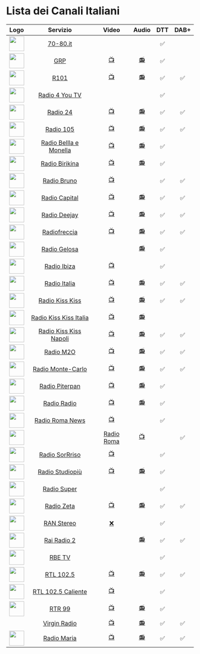 <h1>Lista dei Canali Italiani</h1>

|Logo|Servizio|Video|Audio|DTT|DAB+|
|:-:|:-:|:-:|:-:|:-:|:-:|
|<img width="40" src="https://www.70-80.it/wp-content/uploads/2020/03/logo-7080-new.webp"/>|[70-80.it](https://www.70-80.it/)|[]()|[]()|✅||
|<img width="40" src="https://grp.it/assets/images/logos/grp-dark-logo.svg"/>|[GRP](https://grp.it/)|[📺](https://webstream.multistream.it/memfs/a3195c96-f884-4c74-924f-2648814fc0b5_output_0.m3u8?session=E8D26zat4afJcUMeBbsC4H)|[📻](https://stream5.xdevel.com/audio0s976619-1386/stream/icecast.audio)|✅||
|<img width="40" src="https://www.r101.it/images/logos/7/logo_black.jpg?v=1722512155622"/>|[R101](http://www.r101.it/)|[📺](https://live03-col.msr.cdn.mediaset.net/live/ch-er/er-clr.isml/manifest.mpd)|[📻](http://icecast.unitedradio.it/r101)|✅|✅|
|<img width="40" src="https://lh7-rt.googleusercontent.com/sheetsz/AHOq17EmvoqBmpy7MNgqSY31qMuuE3j-BH8vNhkvKpMY2rtUVNd0ynByWLBUuLWg5hortHZ19r4AzxJn91YPfQ3bAjO-G9XdMZXw2o7oOa6aNzpdVR599n_-oHfDwTlML0H_cyknmU2QW6I6ttklPR9X=w60-h47?key=v85LTXTW4LJW_2wEv2CzGw"/>|[Radio 4 You TV]()|[]()|[]()|✅||
|<img width="40" src="https://i2.res.24o.it/radio24/assets/img/Radio24/_Immagini/2023/08/RADIO24_LOGO_2019_icona_RGB.png"/>|[Radio 24](http://www.radio24.it/)|[📺](https://sole24-connect-tv.akamaized.net/hls/live/2112281/conntv/conntv-hi.m3u8)|[📻](https://ilsole24ore-radio.akamaized.net/hls/live/2035301/radio24/playlist-64000.m3u8)|✅|✅|
|<img width="40" src="https://www.105.net/images/logos/3/logo_colored.jpg?v=1722512149810"/>|[Radio 105](http://www.105.net/)|[📺](https://live03-col.msr.cdn.mediaset.net/live/ch-ec/ec-clr.isml/manifest.mpd)|[📻](https://icy.unitedradio.it/Radio105.aac)|✅|✅|
|<img width="40" src="https://www.belllaemonella.it/wp-content/uploads/2021/10/radio-bellla-monella-logo.png"/>|[Radio Bellla e Monella](https://www.belllaemonella.it/)|[📺](https://58d921499d3d3.streamlock.net/RadioBelllaemonellaTV/livestream/playlist.m3u8)|[📻](https://klasse1.fluidstream.eu/bella.mp3)|✅||
|<img width="40" src="https://www.birikina.it/wp-content/uploads/2020/02/radio-birikina-logo.png"/>|[Radio Birikina](https://www.birikina.it/)|[📺](https://56b50ada2d659.streamlock.net/RadioBirikinaTV/livestream/playlist.m3u8)|[📻](https://klasse1.fluidstream.eu/birikina.mp3)|✅||
|<img width="40" src="https://www.radiobruno.it/wp-content/uploads/2017/10/logo-296-180-black.png"/>|[Radio Bruno](https://www.radiobruno.it/)|[📺](https://stream4.xdevel.com/video0s975758-473/stream/chunks.m3u8)|[ ]()|✅|✅|
|<img width="40" src="https://upload.wikimedia.org/wikipedia/it/thumb/3/38/Radio_Capital_logo_%282020%29.svg/330px-Radio_Capital_logo_%282020%29.svg.png"/>|[Radio Capital](https://www.capital.it/)|[📺](https://4c4b867c89244861ac216426883d1ad0.msvdn.net/live/S35394734/Z6U2wGoDYANk/playlist.m3u8)|[📻](https://4c4b867c89244861ac216426883d1ad0.msvdn.net/radiocapital/radiocapital/play1.m3u8)|✅|✅|
|<img width="40" src="https://images.sftcdn.net/images/t_app-icon-m/p/fc564879-3a5c-4202-8534-2ea1b3a23c6a/1285998601/radio-deejay-logo"/>|[Radio Deejay](http://www.deejay.it/)|[📺](https://4c4b867c89244861ac216426883d1ad0.msvdn.net/live/S85984808/sMO0tz9Sr2Rk/playlist.m3u8)|[📻](https://4c4b867c89244861ac216426883d1ad0.msvdn.net/radiodeejay/radiodeejay/play1.m3u8)|✅|✅|
|<img width="40" src="https://cloud.rtl.it/assets/play.rtl.it/2.1.5/img/broadcaster/TV/17.svg"/>|[Radiofreccia](http://www.radiofreccia.it/)|[📺](https://dd782ed59e2a4e86aabf6fc508674b59.msvdn.net/live/S3160845/0tuSetc8UFkF/playlist.m3u8)|[📻](https://dd782ed59e2a4e86aabf6fc508674b59.msvdn.net/live/S3160845/D6MENOraq6Qy/playlist.m3u8)|✅|✅|
|<img width="40" src="https://www.radiogelosa.it/wp-content/uploads/2023/07/radio-gelosa-logo-neon.png"/>|[Radio Gelosa](https://www.radiogelosa.it/)|[]()|[📻](https://klasse1.fluidstream.eu/gelosa.mp3)|✅||
|<img width="40" src="https://radioibiza.it/wp-content/uploads/2021/09/cropped-logo_header.png.webp"/>|[Radio Ibiza](https://radioibiza.it/)|[📺](https://str48.fluid.stream/RadioIbizaTV/livestream/playlist.m3u8?FLID=1)||✅||
|<img width="40" src="https://www.radioitalia.it/images/player_radioitalia.jpg"/>|[Radio Italia](http://www.radioitalia.it/)|[📺](https://radioitaliatv.akamaized.net/hls/live/2093117/RadioitaliaTV/stream01/streamPlaylist.m3u8)|[📻](https://radioitaliasmi.akamaized.net/hls/live/2093120/RISMI/stream01/streamPlaylist.m3u8)|✅|✅|
|<img width="40" src="https://kisskiss.it/wp-content/uploads/2021/02/logo_kisskiss.png.webp"/>|[Radio Kiss Kiss](https://kisskissitalia.it/)|[📺](https://kk.fluid.stream/KKMulti/smil:KissKissTV.smil/playlist_slita.m3u8?FLID=1)|[📻](https://kisskiss.fluidstream.eu/KissKiss.aac)|✅|✅|
|<img width="40" src="https://kisskissitalia.it/wp-content/uploads/2021/07/cropped-logo-kisskissitalia.png.webp"/>|[Radio Kiss Kiss Italia](http://www.kisskiss.it/)|[📺](https://kk.fluid.stream/KKTV01/livestream/playlist.m3u8?FLID=1)|[📻](https://kisskiss.fluidstream.eu/KKItalia.aac)|||
|<img width="40" src="https://kisskissnapoli.it/wp-content/uploads/2022/03/cropped-logo-kisskiss-napoli.png.webp"/>|[Radio Kiss Kiss Napoli](https://kisskissnapoli.it/)|[📺](https://kkcdn02.fluid.stream/KKTVNapoli/smil:KKTVNapoli.smil/playlist_slita.m3u8?FLID=1)|[📻](https://kisskiss.fluidstream.eu/KKNapoli.aac)|✅|✅|
|<img width="40" src="https://cdn.gelestatic.it/m2o/sites/2/2022/01/cropped-M2O-LOGO-JPG-32x32.jpg"/>|[Radio M2O](http://www.m2o.it/)|[📺](https://4c4b867c89244861ac216426883d1ad0.msvdn.net/live/S62628868/uhdWBlkC1AoO/playlist.m3u8)|[📻](https://4c4b867c89244861ac216426883d1ad0.msvdn.net/radiom2o/radiom2o/play1.m3u8)|✅|✅|
|<img width="40" src="https://www.radiomontecarlo.net/images/logos/1/logo_white.jpg?v=1722512145918"/>|[Radio Monte-Carlo](http://www.radiomontecarlo.net/)|[📺](https://live03-col.msr.cdn.mediaset.net/live/ch-bb/bb-clr.isml/manifest.mpd)|[📻](https://icy.unitedradio.it/RMC.aac)|✅|✅|
|<img width="40" src="https://www.piterpan.it/wp-content/uploads/2023/02/logo-radio-piterpan.png"/>|[Radio Piterpan](https://www.piterpan.it/)|[📺](https://58d921499d3d3.streamlock.net/RadioPiterpanTV/livestream/playlist.m3u8)|[📻](https://klasse1.fluidstream.eu/piterpan.mp3)|✅||
|<img width="40" src="https://www.radioradio.it/media/2024/07/logo4TS-01.png"/>|[Radio Radio](https://www.radioradio.it/)|[📺](https://stream-200912.castr.net/646b335e2291a2022444bb7c/live_22f84390fe1411ed919df3da85a483cc/tracks-v1a1/rewind-14400.ts.m3u8)|[📻](https://sr6.inmystream.it/proxy/rronair?mp=/stream)|✅||
|<img width="40" src="https://www.radioroma.tv/wp-content/uploads/2024/05/Radio-Roma-2023-sfondo-nero-01.png"/>|[Radio Roma News](https://www.radioroma.it/)|[📺](www.dailymotion.com/video/x96kf9k)|[]()|✅||
|<img width="40" src="https://www.radioroma.tv/wp-content/uploads/2024/05/Radio-Roma-2023-sfondo-nero-01.png"/>||[Radio Roma](https://www.radioroma.it/)|[📺](www.dailymotion.com/video/x96kfby)|[]()|✅||
|<img width="40" src="https://www.sorrriso.it/wp-content/uploads/2018/09/logo-radio-sorrriso.png"/>|[Radio SorRriso](https://www.sorrriso.it/)|[📺](https://56b50ada2d659.streamlock.net/RadioSorrrisoTV/livestream/playlist.m3u8)|[]()|✅||
|<img width="40" src="https://www.studiopiu.net/tvwebapp/images/logoonly.png"/>|[Radio Studiopiù](https://www.studiopiu.net/)|[📺](https://5a1178b42cc03.streamlock.net/studiopiutv/studiopiutv/playlist.m3u8)|[📻](https://ice.studiopiu.net/rete.aac)|✅||
|<img width="40" src="https://lh7-rt.googleusercontent.com/sheetsz/AHOq17EEYxP5N3l_Sch5_7k9IllMyB7tX1sbRz4JNUw1Etz-E1IG2NgEkJ3yttgvlEbfhmOhLcYkb4yWiGi9wDrst-cG7eH7v7SlVCU6uRa_S75pHQBvIajLXJNz2KWApog4=w60-h47?key=QHidgUTPO8k4o-7-xw0jWg"/>|[Radio Super]()|[]()|[]()|✅||
|<img width="40" src="https://cloud.radiozeta.it/assets/www.radiozeta.it/1.1.61/img/layout/radio-zeta-logo.png"/>|[Radio Zeta](http://www.radiozeta.it/)|[📺](https://dd782ed59e2a4e86aabf6fc508674b59.msvdn.net/live/S9346184/XEx1LqlYbNic/playlist.m3u8)|[📻](https://dd782ed59e2a4e86aabf6fc508674b59.msvdn.net/live/S9346184/clhI2IJWRnn7/playlist.m3u8)|✅|✅|
|<img width="40" src="https://www.rantv.net/img/ran_stereo.png"/>|[RAN Stereo](https://www.rantv.net/)|[❌]()|[]()|✅||
|<img width="40" src="https://www.raiplaysound.it/assets/img/canali/logo-rairadio2.svg"/>|[Rai Radio 2](http://www.radio2.rai.it/)|[ ]()|[📻](https://8e7439fdb1694c8da3a0fd63e4dda518.msvdn.net/radiodue1/hls/playlist_mo.m3u8)|✅|✅|
|<img width="40" src="https://lh7-rt.googleusercontent.com/sheetsz/AHOq17ETjAMgUFpe4p13nTAq-5L5yuksqPO0DSI7L0O1Tl6tctA1H4sf7LZs6sp_zhCmUDIjQ5f8MHRUC9by9JSwzv6UoYvhpAvIJsxHDKOJmCH7U1AAZf8nttO_zxxm1rluk37txtOpb8M8AAMdZA=w60-h47?key=v85LTXTW4LJW_2wEv2CzGw"/>|[RBE TV]()|[]()|[]()|✅||
|<img width="40" src="https://cloud.rtl.it/assets/play.rtl.it/2.1.5/img/broadcaster/TV/1.svg"/>|[RTL 102.5](http://www.rtl.it/)|[📺](https://dd782ed59e2a4e86aabf6fc508674b59.msvdn.net/live/S97044836/tbbP8T1ZRPBL/playlist.m3u8)|[📻](https://dd782ed59e2a4e86aabf6fc508674b59.msvdn.net/live/S97044836/WjpMtPyNjHwj/playlist.m3u8)|✅|✅|
|<img width="40" src="https://cloud.rtl.it/assets/play.rtl.it/2.1.5/img/broadcaster/TV/44.svg"/>|[RTL 102.5 Caliente](https://play.rtl.it/live/44/rtl-1025-caliente-tv/)|[📺](https://dd782ed59e2a4e86aabf6fc508674b59.msvdn.net/live/S8448465/zTYa1Z5Op9ue/playlist.m3u8)||✅|
|<img width="40" src="https://www.rtr99.it/wp-content/uploads/elementor/thumbs/trasparente-r3izclaguxen3uqryqnp592kiu5p28qxf7rnbczf9c.png"/>|[RTR 99](https://www.rtr99.it/)|[📺](https://5e73cf528f404.streamlock.net/RTR99TV/livestream/chunklist_w1247526100.m3u8)|[📻](https://rtr99.fluidstream.eu/rtr99.mp3)|✅||
|<img width="40" src=" "/>|[Virgin Radio](https://www.virginradio.it/)|[📺](https://live03-col.msr.cdn.mediaset.net/live/ch-ew/ew-clr.isml/manifest.mpd)|[📻](https://icy.unitedradio.it/Virgin.mp3)|✅|✅|
|<img width="40" src="https://radiomaria-cdn.thron.com/delivery/public/image/radiomaria/01cda607-bee7-42e6-b93d-e5c00f91c5b2/x4q5oz/std/938x194/logo_header?format=auto&quality=auto-medium"/>|[Radio Maria](https://radiomaria.it/)|[📺](https://cdn.jwplayer.com/live/events/NxD9E9d7.m3u8)|[📻](https://dreamsiteradiocp6.com/proxy/rmusait?mp=/stream)|✅|✅|
